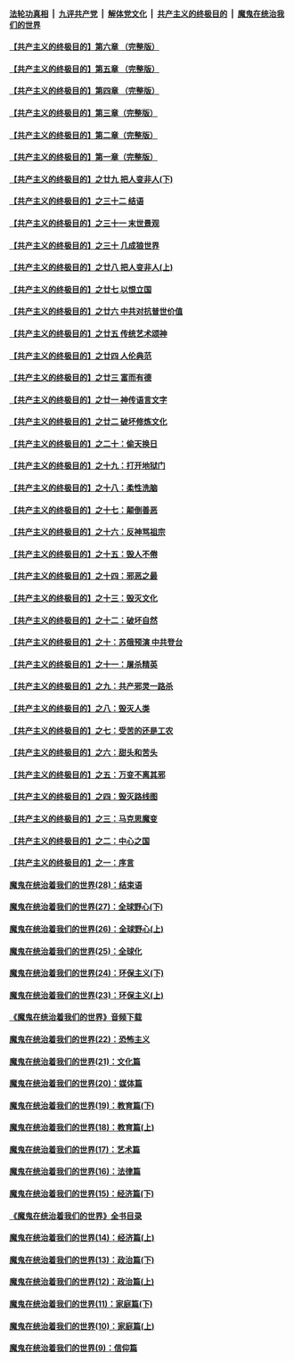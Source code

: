 ####  [法轮功真相](../../../../basic/blob/master/README.md?t=09150552) &nbsp;|&nbsp; [九评共产党](../../../../9ping.md/blob/master/README.md?t=09150552) &nbsp;|&nbsp; [解体党文化](../../../../jtdwh.md/blob/master/README.md?t=09150552)  &nbsp;|&nbsp; [共产主义的终极目的](../../../../gczydzjmd.md/blob/master/README.md?t=09150552) &nbsp;|&nbsp; [魔鬼在统治我们的世界](../../../../mgztzwmdsj.md/blob/master/README.md?t=09150552) 

#### [【共产主义的终极目的】第六章 （完整版）](../pages/nsc422/n11428913.md?t=09150552) 

#### [【共产主义的终极目的】第五章 （完整版）](../pages/nsc422/n11428912.md?t=09150552) 

#### [【共产主义的终极目的】第四章 （完整版）](../pages/nsc422/n11428907.md?t=09150552) 

#### [【共产主义的终极目的】第三章（完整版）](../pages/nsc422/n11428848.md?t=09150552) 

#### [【共产主义的终极目的】第二章（完整版）](../pages/nsc422/n11428831.md?t=09150552) 

#### [【共产主义的终极目的】第一章（完整版）](../pages/nsc422/n11417651.md?t=09150552) 

#### [【共产主义的终极目的】之廿九 把人变非人(下)](../pages/nsc422/n11344140.md?t=09150552) 

#### [【共产主义的终极目的】之三十二 结语](../pages/nsc422/n11360535.md?t=09150552) 

#### [【共产主义的终极目的】之三十一 末世景观](../pages/nsc422/n11351129.md?t=09150552) 

#### [【共产主义的终极目的】之三十 几成狼世界](../pages/nsc422/n11348280.md?t=09150552) 

#### [【共产主义的终极目的】之廿八 把人变非人(上)](../pages/nsc422/n11340492.md?t=09150552) 

#### [【共产主义的终极目的】之廿七 以恨立国](../pages/nsc422/n11336944.md?t=09150552) 

#### [【共产主义的终极目的】之廿六 中共对抗普世价值](../pages/nsc422/n11324785.md?t=09150552) 

#### [【共产主义的终极目的】之廿五 传统艺术颂神](../pages/nsc422/n11296396.md?t=09150552) 

#### [【共产主义的终极目的】之廿四 人伦典范](../pages/nsc422/n11296397.md?t=09150552) 

#### [【共产主义的终极目的】之廿三 富而有德](../pages/nsc422/n11283598.md?t=09150552) 

#### [【共产主义的终极目的】之廿一 神传语言文字](../pages/nsc422/n11263265.md?t=09150552) 

#### [【共产主义的终极目的】之廿二 破坏修炼文化](../pages/nsc422/n11245728.md?t=09150552) 

#### [【共产主义的终极目的】之二十：偷天换日](../pages/nsc422/n11238846.md?t=09150552) 

#### [【共产主义的终极目的】之十九：打开地狱门](../pages/nsc422/n11206376.md?t=09150552) 

#### [【共产主义的终极目的】之十八：柔性洗脑](../pages/nsc422/n11199994.md?t=09150552) 

#### [【共产主义的终极目的】之十七：颠倒善恶](../pages/nsc422/n11179782.md?t=09150552) 

#### [【共产主义的终极目的】之十六：反神骂祖宗](../pages/nsc422/n11166798.md?t=09150552) 

#### [【共产主义的终极目的】之十五：毁人不倦](../pages/nsc422/n11166792.md?t=09150552) 

#### [【共产主义的终极目的】之十四：邪恶之最](../pages/nsc422/n11150249.md?t=09150552) 

#### [【共产主义的终极目的】之十三：毁灭文化](../pages/nsc422/n11135227.md?t=09150552) 

#### [【共产主义的终极目的】之十二：破坏自然](../pages/nsc422/n11135214.md?t=09150552) 

#### [【共产主义的终极目的】之十：苏俄预演 中共登台](../pages/nsc422/n11118424.md?t=09150552) 

#### [【共产主义的终极目的】之十一：屠杀精英](../pages/nsc422/n11118442.md?t=09150552) 

#### [【共产主义的终极目的】之九：共产邪灵一路杀](../pages/nsc422/n11114139.md?t=09150552) 

#### [【共产主义的终极目的】之八：毁灭人类](../pages/nsc422/n11108503.md?t=09150552) 

#### [【共产主义的终极目的】之七：受苦的还是工农](../pages/nsc422/n11101809.md?t=09150552) 

#### [【共产主义的终极目的】之六：甜头和苦头](../pages/nsc422/n11096971.md?t=09150552) 

#### [【共产主义的终极目的】之五：万变不离其邪](../pages/nsc422/n11091285.md?t=09150552) 

#### [【共产主义的终极目的】之四：毁灭路线图](../pages/nsc422/n11086284.md?t=09150552) 

#### [【共产主义的终极目的】之三：马克思魔变](../pages/nsc422/n11061941.md?t=09150552) 

#### [【共产主义的终极目的】之二：中心之国](../pages/nsc422/n11047728.md?t=09150552) 

#### [【共产主义的终极目的】之一：序言](../pages/nsc422/n11086077.md?t=09150552) 

#### [魔鬼在统治着我们的世界(28)：结束语](../pages/nsc422/n10936246.md?t=09150552) 

#### [魔鬼在统治着我们的世界(27)：全球野心(下)](../pages/nsc422/n10928319.md?t=09150552) 

#### [魔鬼在统治着我们的世界(26)：全球野心(上)](../pages/nsc422/n10900318.md?t=09150552) 

#### [魔鬼在统治着我们的世界(25)：全球化](../pages/nsc422/n10788205.md?t=09150552) 

#### [魔鬼在统治着我们的世界(24)：环保主义(下)](../pages/nsc422/n10695307.md?t=09150552) 

#### [魔鬼在统治着我们的世界(23)：环保主义(上)](../pages/nsc422/n10688613.md?t=09150552) 

#### [《魔鬼在统治着我们的世界》音频下载](../pages/nsc422/n10635553.md?t=09150552) 

#### [魔鬼在统治着我们的世界(22)：恐怖主义](../pages/nsc422/n10614727.md?t=09150552) 

#### [魔鬼在统治着我们的世界(21)：文化篇](../pages/nsc422/n10597706.md?t=09150552) 

#### [魔鬼在统治着我们的世界(20)：媒体篇](../pages/nsc422/n10586579.md?t=09150552) 

#### [魔鬼在统治着我们的世界(19)：教育篇(下)](../pages/nsc422/n10564808.md?t=09150552) 

#### [魔鬼在统治着我们的世界(18)：教育篇(上)](../pages/nsc422/n10526970.md?t=09150552) 

#### [魔鬼在统治着我们的世界(17)：艺术篇](../pages/nsc422/n10499093.md?t=09150552) 

#### [魔鬼在统治着我们的世界(16)：法律篇](../pages/nsc422/n10485969.md?t=09150552) 

#### [魔鬼在统治着我们的世界(15)：经济篇(下)](../pages/nsc422/n10469975.md?t=09150552) 

#### [《魔鬼在统治着我们的世界》全书目录](../pages/nsc422/n10464261.md?t=09150552) 

#### [魔鬼在统治着我们的世界(14)：经济篇(上)](../pages/nsc422/n10457370.md?t=09150552) 

#### [魔鬼在统治着我们的世界(13)：政治篇(下)](../pages/nsc422/n10448270.md?t=09150552) 

#### [魔鬼在统治着我们的世界(12)：政治篇(上)](../pages/nsc422/n10444576.md?t=09150552) 

#### [魔鬼在统治着我们的世界(11)：家庭篇(下)](../pages/nsc422/n10440961.md?t=09150552) 

#### [魔鬼在统治着我们的世界(10)：家庭篇(上)](../pages/nsc422/n10435448.md?t=09150552) 

#### [魔鬼在统治着我们的世界(9)：信仰篇](../pages/nsc422/n10432159.md?t=09150552) 

